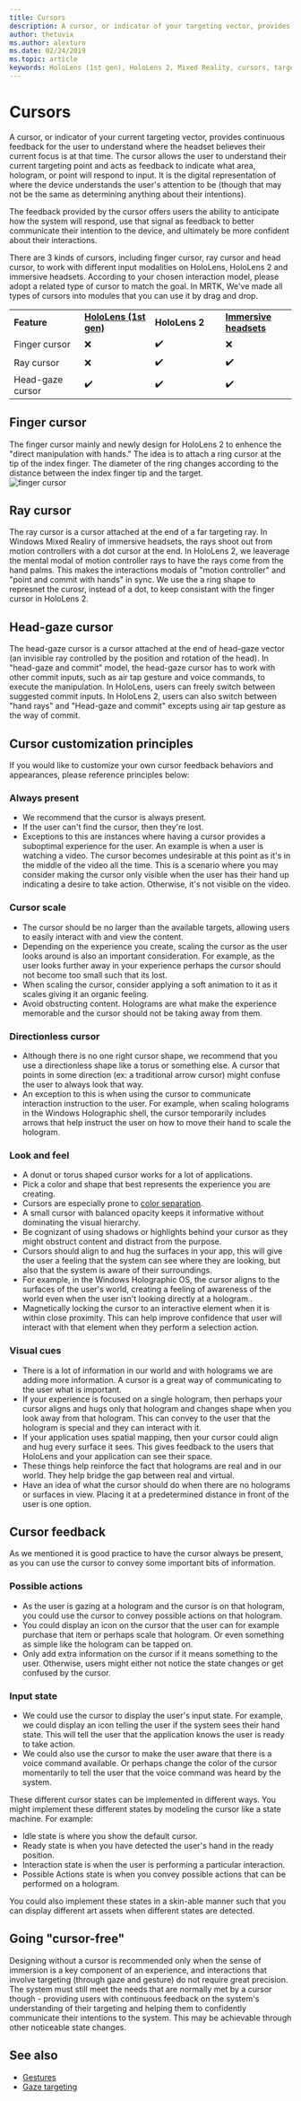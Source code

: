 ```yaml
---
title: Cursors
description: A cursor, or indicator of your targeting vector, provides continuous feedback for the user to understand what HoloLens understands about their intentions.
author: thetuvix
ms.author: alexturn
ms.date: 02/24/2019
ms.topic: article
keywords: HoloLens (1st gen), HoloLens 2, Mixed Reality, cursors, targeting, gaze, gestures
---
```


# Cursors

A cursor, or indicator of your current targeting vector, provides continuous feedback for the user to understand where the headset believes their current focus is at that time. The cursor allows the user to understand their current targeting point and acts as feedback to indicate what area, hologram, or point will respond to input. It is the digital representation of where the device understands the user's attention to be (though that may not be the same as determining anything about their intentions).

The feedback provided by the cursor offers users the ability to anticipate how the system will respond, use that signal as feedback to better communicate their intention to the device, and ultimately be more confident about their interactions.

There are 3 kinds of cursors, including finger cursor, ray cursor and head cursor, to work with different input modalities on HoloLens, HoloLens 2 and immersive headsets. According to your chosen interaction model, please adopt a related type of cursor to match the goal. In MRTK, We've made all types of cursors into modules that you can use it by drag and drop.    

<table>
    <colgroup>
    <col width="25%" />
    <col width="25%" />
    <col width="25%" />
    <col width="25%" />
    </colgroup>
    <tr>
        <td><strong>Feature</strong></td>
        <td><a href="hololens-hardware-details.md"><strong>HoloLens (1st gen)</strong></a></td>
        <td><strong>HoloLens 2</strong></td>
        <td><a href="immersive-headset-hardware-details.md"><strong>Immersive headsets</strong></a></td>
    </tr>
     <tr>
        <td>Finger cursor</td>
        <td>❌</td>
        <td>✔️</td>
        <td>❌</td>
    </tr>
     <tr>
        <td>Ray cursor</td>
        <td>❌</td>
        <td>✔️</td>
        <td>✔️</td>
    </tr>
    <tr>
        <td>Head-gaze cursor</td>
        <td>✔️</td>
        <td>✔️</td>
        <td>✔️</td>
    </tr>
</table>

## Finger cursor
The finger cursor mainly and newly design for HoloLens 2 to enhence the "direct manipulation with hands." The idea is to attach a ring cursor at the tip of the index finger. The diameter of the ring changes according to the distance between the index finger tip and the target.<br>
![finger cursor](images/finger-ting-temp.PNG)<br>

## Ray cursor
The ray cursor is a cursor attached at the end of a far targeting ray. In Windows Mixed Realiry of immersive headsets, the rays shoot out from motion controllers with a dot cursor at the end. In HoloLens 2, we leaverage the mental modal of motion controller rays to have the rays come from the hand palms. This makes the interactions modals of "motion controller" and "point and commit with hands" in sync. We use the a ring shape to represnet the curosr, instead of a dot, to keep consistant with the finger cursor in HoloLens 2.  

## Head-gaze cursor
The head-gaze cursor is a cursor attached at the end of head-gaze vector (an invisible ray controlled by the position and rotation of the head). In "head-gaze and commit" model, the head-gaze cursor has to work with other commit inputs, such as air tap gesture and voice commands, to execute the manipulation. In HoloLens, users can freely switch between suggested commit inputs. In HoloLens 2, users can also switch between "hand rays" and "Head-gaze and commit" excepts using air tap gesture as the way of commit.    


## Cursor customization principles
If you would like to customize your own cursor feedback behaviors and appearances, please reference principles below:

### Always present
* We recommend that the cursor is always present.
* If the user can't find the cursor, then they're lost.
* Exceptions to this are instances where having a cursor provides a suboptimal experience for the user. An example is when a user is watching a video. The cursor becomes undesirable at this point as it's in the middle of the video all the time. This is a scenario where you may consider making the cursor only visible when the user has their hand up indicating a desire to take action. Otherwise, it's not visible on the video.

### Cursor scale
* The cursor should be no larger than the available targets, allowing users to easily interact with and view the content.
* Depending on the experience you create, scaling the cursor as the user looks around is also an important consideration. For example, as the user looks further away in your experience perhaps the cursor should not become too small such that its lost.
* When scaling the cursor, consider applying a soft animation to it as it scales giving it an organic feeling.
* Avoid obstructing content. Holograms are what make the experience memorable and the cursor should not be taking away from them.

### Directionless cursor
* Although there is no one right cursor shape, we recommend that you use a directionless shape like a torus or something else. A cursor that points in some direction (ex: a traditional arrow cursor) might confuse the user to always look that way.
* An exception to this is when using the cursor to communicate interaction instruction to the user. For example, when scaling holograms in the Windows Holographic shell, the cursor temporarily includes arrows that help instruct the user on how to move their hand to scale the hologram.

### Look and feel
* A donut or torus shaped cursor works for a lot of applications.
* Pick a color and shape that best represents the experience you are creating.
* Cursors are especially prone to [color separation](hologram-stability.md#color-separation).
* A small cursor with balanced opacity keeps it informative without dominating the visual hierarchy.
* Be cognizant of using shadows or highlights behind your cursor as they might obstruct content and distract from the purpose.
* Cursors should align to and hug the surfaces in your app, this will give the user a feeling that the system can see where they are looking, but also that the system is aware of their surroundings.
* For example, in the Windows Holographic OS, the cursor aligns to the surfaces of the user's world, creating a feeling of awareness of the world even when the user isn't looking directly at a hologram..
* Magnetically locking the cursor to an interactive element when it is within close proximity. This can help improve confidence that user will interact with that element when they perform a selection action.

### Visual cues
* There is a lot of information in our world and with holograms we are adding more information. A cursor is a great way of communicating to the user what is important.
* If your experience is focused on a single hologram, then perhaps your cursor aligns and hugs only that hologram and changes shape when you look away from that hologram. This can convey to the user that the hologram is special and they can interact with it.
* If your application uses spatial mapping, then your cursor could align and hug every surface it sees. This gives feedback to the users that HoloLens and your application can see their space.
* These things help reinforce the fact that holograms are real and in our world. They help bridge the gap between real and virtual.
* Have an idea of what the cursor should do when there are no holograms or surfaces in view. Placing it at a predetermined distance in front of the user is one option.

## Cursor feedback

As we mentioned it is good practice to have the cursor always be present, as you can use the cursor to convey some important bits of information.

### Possible actions
* As the user is gazing at a hologram and the cursor is on that hologram, you could use the cursor to convey possible actions on that hologram.
* You could display an icon on the cursor that the user can for example purchase that item or perhaps scale that hologram. Or even something as simple like the hologram can be tapped on.
* Only add extra information on the cursor if it means something to the user. Otherwise, users might either not notice the state changes or get confused by the cursor.

### Input state
* We could use the cursor to display the user's input state. For example, we could display an icon telling the user if the system sees their hand state. This will tell the user that the application knows the user is ready to take action.
* We could also use the cursor to make the user aware that there is a voice command available. Or perhaps change the color of the cursor momentarily to tell the user that the voice command was heard by the system.

These different cursor states can be implemented in different ways. You might implement these different states by modeling the cursor like a state machine. For example:
* Idle state is where you show the default cursor.
* Ready state is when you have detected the user's hand in the ready position.
* Interaction state is when the user is performing a particular interaction.
* Possible Actions state is when you convey possible actions that can be performed on a hologram.

You could also implement these states in a skin-able manner such that you can display different art assets when different states are detected.

## Going "cursor-free"

Designing without a cursor is recommended only when the sense of immersion is a key component of an experience, and interactions that involve targeting (through gaze and gesture) do not require great precision. The system must still meet the needs that are normally met by a cursor though - providing users with continuous feedback on the system's understanding of their targeting and helping them to confidently communicate their intentions to the system. This may be achievable through other noticeable state changes.

## See also
* [Gestures](gestures.md)
* [Gaze targeting](gaze-targeting.md)

